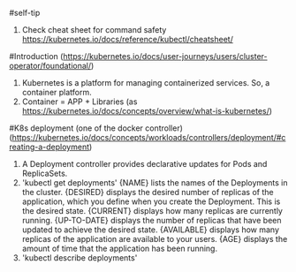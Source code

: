 #self-tip
1.  Check cheat sheet for command safety
https://kubernetes.io/docs/reference/kubectl/cheatsheet/

#Introduction
(https://kubernetes.io/docs/user-journeys/users/cluster-operator/foundational/)
1. Kubernetes is a platform for managing containerized services. So, a container platform.
2. Container = APP + Libraries (as https://kubernetes.io/docs/concepts/overview/what-is-kubernetes/)


#K8s deployment (one of the docker controller)
(https://kubernetes.io/docs/concepts/workloads/controllers/deployment/#creating-a-deployment)
1. A Deployment controller provides declarative updates for Pods and ReplicaSets.
2. 'kubectl get deployments'
{NAME} lists the names of the Deployments in the cluster.
{DESIRED} displays the desired number of replicas of the application, which you define when you create the Deployment. This is the desired state.
{CURRENT} displays how many replicas are currently running.
{UP-TO-DATE} displays the number of replicas that have been updated to achieve the desired state.
{AVAILABLE} displays how many replicas of the application are available to your users.
{AGE} displays the amount of time that the application has been running.
3. 'kubectl describe deployments'
